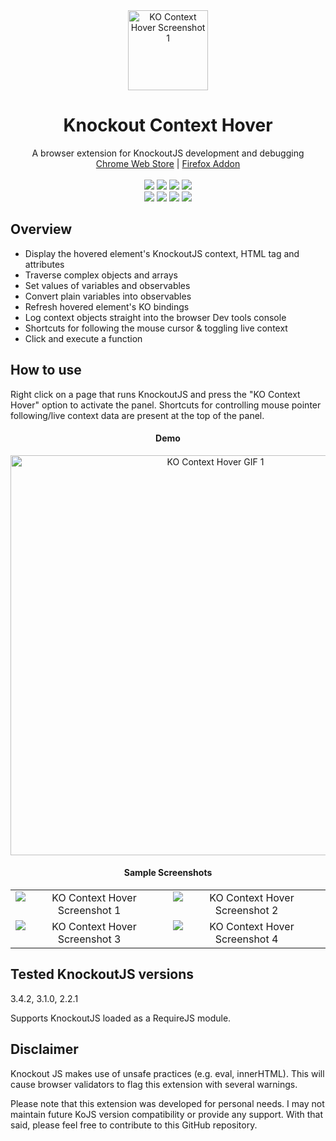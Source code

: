 <div align="center">
    <img src="icons/ko-context-hover-logo-128x128.png" width="128" alt="KO Context Hover Screenshot 1"> 
    <br>
    <h1>Knockout Context Hover</h1>
    <span>A browser extension for KnockoutJS development and debugging</span>
</div>

<div align="center">
	<a href="https://chrome.google.com/webstore/detail/knockout-context-hover/lcpnkclcbpmhekkjnkomhoecoiobbejf">Chrome Web Store</a> | <a href="https://addons.mozilla.org/en-US/firefox/addon/ko-context-hover/">Firefox Addon</a> 
</div>

<div align="center">    
    <br> 
    <img src="https://badgen.net/chrome-web-store/v/lcpnkclcbpmhekkjnkomhoecoiobbejf" >
    <img src="https://badgen.net/chrome-web-store/users/lcpnkclcbpmhekkjnkomhoecoiobbejf" >
    <img src="https://badgen.net/chrome-web-store/rating/lcpnkclcbpmhekkjnkomhoecoiobbejf" >
    <img src="https://badgen.net/chrome-web-store/rating-count/lcpnkclcbpmhekkjnkomhoecoiobbejf" >
    <br> 
    <img src="https://badgen.net/amo/v/ko-context-hover" >
    <img src="https://badgen.net/amo/users/ko-context-hover" >
    <img src="https://badgen.net/amo/rating/ko-context-hover" >
    <img src="https://badgen.net/amo/reviews/ko-context-hover" >
</div>

## Overview

- Display the hovered element's KnockoutJS context, HTML tag and attributes
- Traverse complex objects and arrays
- Set values of variables and observables
- Convert plain variables into observables
- Refresh hovered element's KO bindings
- Log context objects straight into the browser Dev tools console
- Shortcuts for following the mouse cursor & toggling live context
- Click and execute a function

## How to use

Right click on a page that runs KnockoutJS and press the "KO Context Hover" option to activate the panel. Shortcuts for controlling mouse pointer following/live context data are present at the top of the panel.

<center>

#### Demo

<img src="https://j.gifs.com/VAyY2v.gif" width="640" alt="KO Context Hover GIF 1">

#### Sample Screenshots

</center>

| | |
|:-------------------------:|:-------------------------:|
|<img src="https://imgur.com/dhNG7YW.png" alt="KO Context Hover Screenshot 1">|<img src="https://imgur.com/upTXnsr.png" alt="KO Context Hover Screenshot 2"> 
|<img src="https://imgur.com/2zKTkm6.png" alt="KO Context Hover Screenshot 3">|<img src="https://imgur.com/j1HRW9G.png" alt="KO Context Hover Screenshot 4">|

## Tested KnockoutJS versions

3.4.2, 3.1.0, 2.2.1

Supports KnockoutJS loaded as a RequireJS module.

## Disclaimer
Knockout JS makes use of unsafe practices (e.g. eval, innerHTML). This will cause browser validators to flag this extension with several warnings.

Please note that this extension was developed for personal needs. I may not maintain future KoJS version compatibility or provide any support. With that said, please feel free to contribute to this GitHub repository.